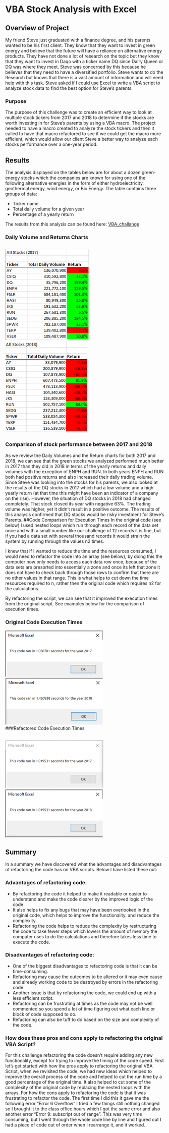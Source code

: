 # VBA Stock Analysis with Excel
## Overview of Project
My friend Steve just graduated with a finance degree, and his parents wanted to be his first client. They know that they want to invest in green energy and believe that the future will have a reliance on alternative energy products. They have not done a lot of research on the topic but they know that they want to invest in Daqo with a ticker name DQ since Dairy Queen or DQ was where they meet. Steve was concerned by this because he believes that they need to have a diversified portfolio. Steve wants to do the Research but knows that there is a vast amount of information and will need help with this task. Steve asked if I could use Excel to write a VBA script to analyze stock data to find the best option for Steve’s parents.

### Purpose
The purpose of this challenge was to create an efficient way to look at multiple stock tickers from 2017 and 2018 to determine if the stocks are worth investing in for Steve’s parents by using a VBA macro. The project needed to have a macro created to analyze the stock tickers and then it called to have that macro refactored to see if we could get the macro more efficient, which would allow our client Steve a better way to analyze each stocks performance over a one-year period.

## Results 
The analysis displayed on the tables below are for about a dozen green-energy stocks which the companies are known for using one of the following alternative energies in the form of either hydroelectricity, geothermal energy, wind energy, or Bio Energy. The table contains three groups of data:
* Ticker name
* Total daily volume for a given year
* Percentage of a yearly return

The results from this analysis can be found here: [VBA_challange](https://github.com/backwater-graphics/stock-analysis/blob/main/VBA_Challenge.xlsm)   

### Daily Volume and Returns Charts
![2017_stock_volume_returns](https://github.com/backwater-graphics/stock-analysis/blob/main/Resources/2017_Stock_volume_returns.png)![2018_stock_volume_returns](https://github.com/backwater-graphics/stock-analysis/blob/main/Resources/2018_Stock_volume_returns.png)
---
### Comparison of stock performance between 2017 and 2018 
As we review the Daily Volumes and the Return charts for both 2017 and 2018, we can see that the green stocks we analyzed performed much better in 2017 than they did in 2018 in terms of the yearly returns and daily volumes with the exception of ENPH and RUN. In both years ENPH and RUN both had positive returns and also increased their daily trading volume.
Since Steve was looking into the stocks for his parents, we also looked at the results of the DQ stocks in 2017 which had a low volume and a high yearly return (at that time this might have been an indicator of a company on the rise). However, the situation of DQ stocks in 2018 had changed completely. That stock closed its year with negative 63%. The trading volume was higher, yet it didn’t result in a positive outcome. The results of this analysis confirmed that DQ stocks would be risky investment for Steve’s Parents.
##Code Comparison for Execution Times
In the original code (see below) I used nested loops which run through each record of the data set once and with a small number like our challenge of 12 records it is fine, but if you had a data set with several thousand records it would strain the system by running through the values n2 times.
 
 I knew that if I wanted to reduce the time and the resources consumed, I would need to refactor the code into an array (see below), by doing this the computer now only needs to access each data row once, because of the data sets are presorted into essentially a zone and once its left that zone it does not have to check back through those rows to confirm that there are no other values in that range. This is what helps to cut down the time resources required to n, rather then the original code which requires n2   for the calculations. 
 
By refactoring the script, we can see that it improved the execution times from the original script. See examples below for the comparison of execution times.

### Original Code Execution Times
![2017_VBA_Challenge](https://github.com/backwater-graphics/stock-analysis/blob/main/Resources/VBA_Challenge_2017.png)![2018_VBA_Challenge](https://github.com/backwater-graphics/stock-analysis/blob/main/Resources/VBA_Challenge_2018.png)  
###Refactored Code Execution Times

![2017_VBA_Challenge_refactored](https://github.com/backwater-graphics/stock-analysis/blob/main/Resources/VBA_Challenge_refactored_2017.png)![2018_VBA_Challenge_refactored](https://github.com/backwater-graphics/stock-analysis/blob/main/Resources/VBA_Challenge_refactored_2018.png)
---
## Summary
In a summary we have discovered what the advantages and disadvantages of refactoring the code has on VBA scripts. Below I have listed these out:
### Advantages of refactoring code:
 * By refactoring the code it helped to make it readable or easier to understand and make the code clearer by the improved logic of the code.
 * It also helps to fix any bugs that may have been overlooked in the original code, which helps to improve the functionality. and reduce the complexity.
 * Refactoring the code helps to reduce the complexity by restructuring the code to take fewer steps which lowers the amount of memory the computer uses to do the calculations and therefore takes less time to execute the code.
 
### Disadvantages of refactoring code:

 * One of the biggest disadvantages to refactoring code is that it can be time-consuming.
 * Refactoring may cause the outcomes to be altered or it may even cause and already working code to be destroyed by errors in the refactoring code.
 * Another issue is that by refactoring the code, we could end up with a less efficient script.
 * Refactoring can be frustrating at times as the code may not be well commented so you spend a lot of time figuring out what each line or block of code supposed to do.
 * Refactoring can also be tuff to do based on the size and complexity of the code. 

### How does these pros and cons apply to refactoring the original VBA Script?
For this challenge refactoring the code doesn’t require adding any new functionality, except for trying to improve the timing of the code speed. First let’s get started with how the pros apply to refactoring the original VBA Script, when we revisited the code, we had new ideas which helped to improve the overall process of the code and helped to cut the run time by a good percentage of the original time.  It also helped to cut some of the complexity of the original code by replacing the nested loops with the arrays.
For how the cons apply to refactoring the code is that it was frustrating to refactor the code. The first time I did this it gave me the following error “Error 6 Overflow” I tried a few things still nothing changed so I brought it to the class office hours which I got the same error and also another error “Error 9: subscript out of range”. This was very time consuming, but I went through the whole code line by line and figured out I had a piece of code out of order when I rearrange it, and it worked. 
